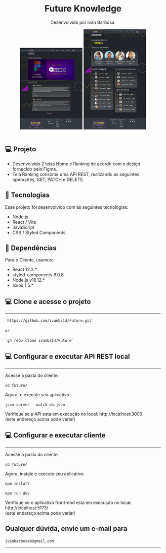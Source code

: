 <!-- # server alternativo 
   - instalação: npm install -g json-server
   - execute serve: json-server --watch db.json

#  app
   - Execute app: npm run dev

{
   "id": "13f238d3-4c3f-458a-b219-5656ae3421a1",
   "name": "David Facó",
   "age": "27",
   "email": "davidfaco@gmail.com",
   "field": "software development",
   "points": 100,
   "avatar": "https://github.com/David.png"
}, -->

<h1 align="center"> Future Knowledge </h1>

<p align="center">
Desenvolvido por Ivan Barbosa.<br>
</p>

<div align="center">
  <img alt="License" src="./public/HOME.png" width="40%" display="flex" gap="5px" >
  <img alt="License" src="./public/RANKING.png" width="40%" display="flex" gap="5px">
</div>

<br>

## 💻 Projeto

- Desenvolvido 2 telas Home e Ranking de acordo com o design fornecido pelo Figma.
- Tela Ranking consome uma API REST, realizando as seguintes operações, GET, PATCH e DELETE.

## 🚀 Tecnologias

Esse projeto foi desenvolvido com as seguintes tecnologias:

- Node.js
- React / Vite
- JavaScript
- CSS / Styled Components

## 🔖 Dependências

Para o Cliente, usamos:
- React 12.2.*
- styled-components 6.0.8
- Node.js v18.12.*
- axios 1.5.*


## 💻 Clone e acesse o projeto
------------
    `https://github.com/ivanbs14/Future.git`

    or 

    `gh repo clone ivanbs14/Future`

## 💻 Configurar e executar API REST local
------------
Acesse a pasta do cliente:

`cd future/`

Agora, e execute seu aplicativo

`json-server --watch db.json`

Verifique se a API esta em execução no local: http://localhost:3000 <br />(este endereço acima pode variar)

## 💻 Configurar e executar cliente
------------
Acesse a pasta do cliente:

`cd future/`

Agora, instale e execute seu aplicativo

`npm install`

`npm run dev`

Verifique se o aplicativo front-end esta em execução no local: http://localhost:5173/ <br />(este endereço acima pode variar)

## Qualquer dúvida, envie um e-mail para

`ivanbarbosab@gmail.com`

---
